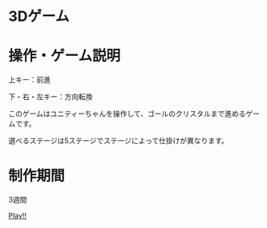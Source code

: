 # 3Dゲーム

# 操作・ゲーム説明

上キー：前進

下・右・左キー：方向転換

このゲームはユニティーちゃんを操作して、ゴールのクリスタルまで進めるゲームです。

選べるステージは5ステージでステージによって仕掛けが異なります。

# 制作期間

3週間

[Play!!](https://furukawasyunngo.github.io/FinalReport/web-gl/)
